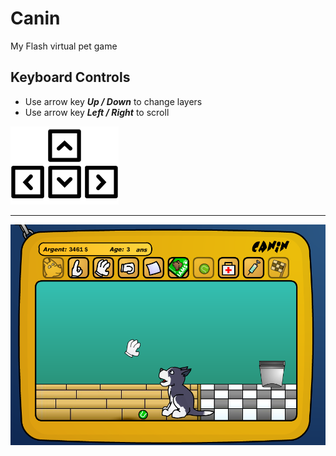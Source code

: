 # Canin
My Flash virtual pet game

## Keyboard Controls

* Use arrow key **_Up / Down_** to change layers
* Use arrow key **_Left / Right_** to scroll

[![Screen Shot](Screen/ArrowKeys.png)](https://maeiky.github.io/Canin/index.html)

***

[![Screen Shot](Screen/Screen1.png)](https://maeiky.github.io/Canin/index.html)
